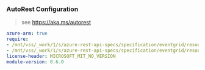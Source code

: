 ### AutoRest Configuration

> see https://aka.ms/autorest

``` yaml
azure-arm: true
require:
- /mnt/vss/_work/1/s/azure-rest-api-specs/specification/eventgrid/resource-manager/readme.md
- /mnt/vss/_work/1/s/azure-rest-api-specs/specification/eventgrid/resource-manager/readme.go.md
license-header: MICROSOFT_MIT_NO_VERSION
module-version: 0.6.0
```